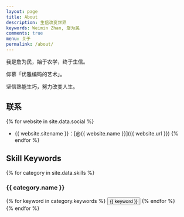 ```yaml
---
layout: page
title: About
description: 生信改变世界
keywords: Weimin Zhan, 詹为民
comments: true
menu: 关于
permalink: /about/
---
```


我是詹为民，始于农学，终于生信。

仰慕「优雅编码的艺术」。

坚信熟能生巧，努力改变人生。

## 联系

{% for website in site.data.social %}
* {{ website.sitename }}：[@{{ website.name }}]({{ website.url }})
{% endfor %}

## Skill Keywords

{% for category in site.data.skills %}
### {{ category.name }}
<div class="btn-inline">
{% for keyword in category.keywords %}
<button class="btn btn-outline" type="button">{{ keyword }}</button>
{% endfor %}
</div>
{% endfor %}
